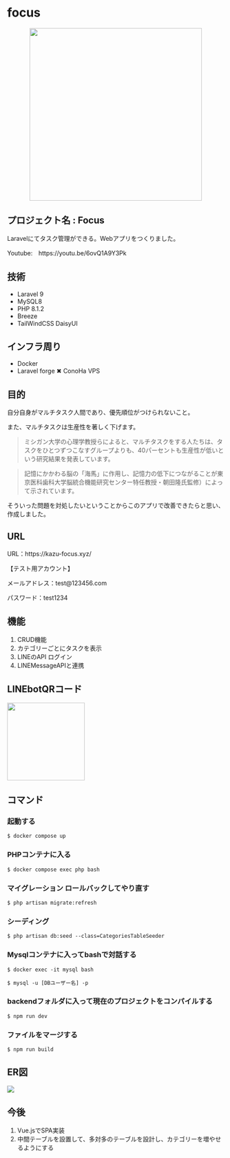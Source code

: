 # focus
<p align="center">
<a href="https://laravel.com" target="_blank"><img src="https://raw.githubusercontent.com/laravel/art/master/logo-lockup/5%20SVG/2%20CMYK/1%20Full%20Color/laravel-logolockup-cmyk-red.svg" width="400"></a>
</p>

## プロジェクト名 : Focus

<p>Laravelにてタスク管理ができる。Webアプリをつくりました。</p>

<p>Youtube:　https://youtu.be/6ovQ1A9Y3Pk</p> 

## 技術
<ul>
    <li> Laravel 9</li>
    <li> MySQL8 </li>
    <li> PHP 8.1.2 </li>
    <li> Breeze </li>
    <li> TailWindCSS DaisyUI</li>
</ul>

## インフラ周り
<ul>
    <li> Docker </li>
    <li> Laravel forge ✖︎ ConoHa VPS </li>
</ul>


## 目的

<p>自分自身がマルチタスク人間であり、優先順位がつけられないこと。</p>

<p>また、マルチタスクは生産性を著しく下げます。</p>

>ミシガン大学の心理学教授らによると、マルチタスクをする人たちは、タスクをひとつずつこなすグループよりも、40パーセントも生産性が低いという研究結果を発表しています。

>記憶にかかわる脳の「海馬」に作用し、記憶力の低下につながることが東京医科歯科大学脳統合機能研究センター特任教授・朝田隆氏監修）によって示されています。

<p>そういった問題を対処したいということからこのアプリで改善できたらと思い、作成しました。</p>

## URL

<p> URL：https://kazu-focus.xyz/ </p>

<p>【テスト用アカウント】</p>

<p>メールアドレス：test@123456.com </p>

<p>パスワード：test1234</p>

## 機能

<ol>
    <li>CRUD機能</li>
    <li>カテゴリーごとにタスクを表示</li>
    <li>LINEのAPI ログイン</li>
    <li>LINEMessageAPIと連携</li>
</ol>

## LINEbotQRコード
<img src="https://user-images.githubusercontent.com/77597098/215938417-cf913fce-3560-4d01-949b-ecbb2e0c403b.png" width="180px" height="180px">

## コマンド

### 起動する
```
$ docker compose up
```

### PHPコンテナに入る
```　
$ docker compose exec php bash
```

### マイグレーション ロールバックしてやり直す
```
$ php artisan migrate:refresh
```
### シーディング
```
$ php artisan db:seed --class=CategoriesTableSeeder
```

### Mysqlコンテナに入ってbashで対話する
```
$ docker exec -it mysql bash
```

```
$ mysql -u [DBユーザー名] -p
```

### backendフォルダに入って現在のプロジェクトをコンパイルする
```
$ npm run dev
```

### ファイルをマージする
```
$ npm run build
```

## ER図

[![](https://mermaid.ink/img/pako:eNqtVM1q3DAQfhWjsxPWu9lk43MplFIo7a0YjGLNbkRsaZHkbbabPdiG9tJCKYS-QMihgaaHUmgI7cOoKX2MSvYWr1gH-qeDjeYbzffNaDQLlHACKEQg7lA8ETiLWMQ8s3IJQnonJ1tbfOEpLI-kF3oRCr5dXeniva7OdXWty0-6ePnj7MX30w_WWH7V5WddXuryjS5LXZxFqAmWYAUTLih0RTR-9eELXT3X5UddvbOhi4ubyy-6eKuL800CG3dd5qLZ2HVAJ5QpjxLv7v3WOsMiOcTCYzgDw9nKr65vXr_6JXPdEzJM09asaAZS4WzqNUg8A0HHFEiM1ebhKZbyKRekAxF8RgmITSSlDGLacURABtkBiFjxI2BdkhIBpsCulBbNp8RBl82vuYHfrlzCmQLWkashUbl0ietPa7L8tZnkELuQZbR36GRujauWmTvA36bsogRS6CjIWpP-UT_9kzxXgnGQeHKbgIeP7t3SNhsVdNBV1E4HBcfqP9d3lRHyUQbCvBVixkudT4TUoenlCNlnT2CM81TZp2ddca744zlLUKhEDj5qGFYzCYVjnEpjBUIVFw-akVVPLh9NMXvCeetj9ihcoGMU7g-2g51Rf6-_O-wNR_2dgY_mKAyCwXbPrt39Xn9vNBwOlj56VkcIlj8BZxi9MA?type=png)](https://mermaid-js.github.io/mermaid-live-editor/edit#pako:eNqtVM1q3DAQfhWjsxPWu9lk43MplFIo7a0YjGLNbkRsaZHkbbabPdiG9tJCKYS-QMihgaaHUmgI7cOoKX2MSvYWr1gH-qeDjeYbzffNaDQLlHACKEQg7lA8ETiLWMQ8s3IJQnonJ1tbfOEpLI-kF3oRCr5dXeniva7OdXWty0-6ePnj7MX30w_WWH7V5WddXuryjS5LXZxFqAmWYAUTLih0RTR-9eELXT3X5UddvbOhi4ubyy-6eKuL800CG3dd5qLZ2HVAJ5QpjxLv7v3WOsMiOcTCYzgDw9nKr65vXr_6JXPdEzJM09asaAZS4WzqNUg8A0HHFEiM1ebhKZbyKRekAxF8RgmITSSlDGLacURABtkBiFjxI2BdkhIBpsCulBbNp8RBl82vuYHfrlzCmQLWkashUbl0ietPa7L8tZnkELuQZbR36GRujauWmTvA36bsogRS6CjIWpP-UT_9kzxXgnGQeHKbgIeP7t3SNhsVdNBV1E4HBcfqP9d3lRHyUQbCvBVixkudT4TUoenlCNlnT2CM81TZp2ddca744zlLUKhEDj5qGFYzCYVjnEpjBUIVFw-akVVPLh9NMXvCeetj9ihcoGMU7g-2g51Rf6-_O-wNR_2dgY_mKAyCwXbPrt39Xn9vNBwOlj56VkcIlj8BZxi9MA)

## 今後
<ol>
    <li> Vue.jsでSPA実装</li>
    <li> 中間テーブルを設置して、多対多のテーブルを設計し、カテゴリーを増やせるようにする</li>
</ol>

